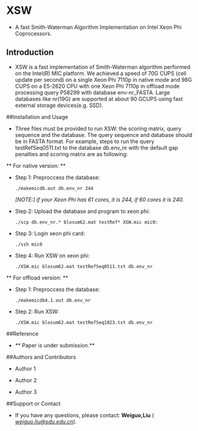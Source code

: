 # XSW
*   A fast Smith-Waterman Algorithm Implementation on Intel Xeon Phi Coprocessors.

## Introduction
* XSW is a fast implementation of Smith-Waterman algorithm performed on the Intel(R) MIC platform. We achieved a speed of 70G CUPS (cell update per second) on a single Xeon Phi 7110p in native mode and 98G CUPS on a E5-2620 CPU with one Xeon Phi 7110p in offload mode processing query P58299 with database env-nr_FASTA. Large databases like nr(19G) are supported at about 90 GCUPS using fast external storage devices(e.g. SSD).

##Installation and Usage
* Three files must be provided to run XSW: the scoring matrix, query sequence and the database. The query sequence and database should be in FASTA format.
For example, steps to run the query testRefSeq0511.txt to the database db.env_nr with the default gap penalties and scoring matrix are as following:

** For native version: **

* Step 1: Preproccess the database:
 
    `./makemicdb.out db.env_nr 244`

    *[NOTE:] if your Xeon Phi has 61 cores, it is 244, if 60 cores it is 240.*
    
* Step 2: Upload the database and program to xeon phi:

    `./scp db.env_nr.* blosum62.mat testRef* XSW.mic mic0:`

* Step 3: Login xeon phi card:

    `./ssh mic0`
    
* Step 4: Run XSW on xeon phi:

    `./XSW.mic blosum62.mat testRefSeq0511.txt db.env_nr`

** For offload version: **

* Step 1: Preproccess the database:

    `./makemicdb4.1.out db.env_nr`
    
* Step 2: Run XSW:

    `./XSW.mic blosum62.mat testRefSeq1023.txt db.env_nr`

##Reference

* ** Paper is under submission.**

##Authors and Contributors
* Author 1

* Author 2
   
* Author 3

##Support or Contact
* If you have any questions, please contact: **Weiguo,Liu** ( *weiguo.liu@sdu.edu.cn*).

